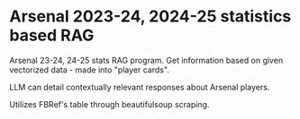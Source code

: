 # Arsenal 2023-24, 2024-25 statistics based RAG
Arsenal 23-24, 24-25 stats RAG program. Get information based on given vectorized data - made into "player cards".

LLM can detail contextually relevant responses about Arsenal players. 

Utilizes FBRef's table through beautifulsoup scraping.
